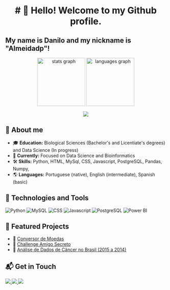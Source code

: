 <h1 align="center"># 👋 Hello! Welcome to my Github profile.</h1>

## My name is Danilo and my nickname is "Almeidadp"!

<div align="center">
  
<img src="https://github-readme-stats.vercel.app/api?username=Almeidadp&hide_title=false&hide_rank=false&show_icons=true&include_all_commits=true&count_private=true&disable_animations=false&theme=dark&locale=en&hide_border=false" height="150" alt="stats graph"/>
<img src="https://github-readme-stats.vercel.app/api/top-langs?username=Almeidadp&locale=en&hide_title=false&layout=compact&card_width=320&langs_count=5&theme=dark&hide_border=false" height="150" alt="languages graph"/> 

</div>

<div align="center">
  
![](http://github-profile-summary-cards.vercel.app/api/cards/profile-details?username=Almeidadp&theme=dark)
  
</div>

## 📌 About me
- 🎓 **Education:** Biological Sciences (Bachelor's and Licentiate's degrees) and Data Science (In progress)
- 💼 **Currently:** Focused on Data Science and Bioinformatics
- 🛠 **Skills:** Python, HTML, MySql, CSS, Javascript, PostgreSQL, Pandas, Numpy, 
- 🌎 **Languages:** Portuguese (native), English (intermediate), Spanish (basic)

## 🚀 Technologies and Tools
![Python](https://img.shields.io/badge/Python-FF9D23?style=for-the-badge&logo=python&logoColor=059212)
![MySQL](https://img.shields.io/badge/MySQL-4479A1?style=for-the-badge&logo=mysql&logoColor=white)
![CSS](https://img.shields.io/badge/CSS-F80000?style=for-the-badge&logo=css&logoColor=black)
![Javascript](https://img.shields.io/badge/Javascript-FCC624?style=for-the-badge&logo=linux&logoColor=black)
![PostgreSQL](https://img.shields.io/badge/html-316192?style=for-the-badge&logo=html&logoColor=white)
![Power BI](https://img.shields.io/badge/Power%20BI-F93827?style=for-the-badge&logo=power-bi&logoColor=black)



## 📂 Featured Projects
- 🔹 [Conversor de Moedas](https://github.com/Almeidadp/Conversor_de_moedas)
- 🔹 [Challenge Amigo Secreto](https://github.com/Almeidadp/challenge-amigo-secreto-pt-br)
- 🔹 [Análise de Dados de Cãncer no Brasil (2015 a 2014)](https://github.com/Almeidadp/Analise_cancer_brasill)



## 📬 Get in Touch  

<p align="left">
  <a href="https://www.linkedin.com/in/danilo-almeida-00107b64/" target="_blank">
    <img src="https://img.shields.io/badge/LinkedIn-0A66C2?style=for-the-badge&logo=linkedin&logoColor=white">
  </a>
  <a href="mailto:danilopelaes@gmail.com" target="_blank">
    <img src="https://img.shields.io/badge/Email-D14836?style=for-the-badge&logo=gmail&logoColor=white">
  </a>
  <a href="https://www.instagram.com/almeidadp/" target="_blank">
    <img src="https://img.shields.io/badge/Instagram-16C47F?style=for-the-badge&logo=instagram&logoColor=white">
  </a>
</p>

###
<br clear="both">
